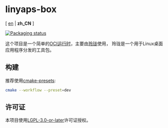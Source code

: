 # linyaps-box

\[ [en](./README.md) | **zh_CN** \]

[![Packaging status](https://repology.org/badge/vertical-allrepos/linyaps-box.svg)](https://repology.org/project/linyaps-box/versions)

这个项目是一个简单的[OCI运行时]，主要由[玲珑]使用，
玲珑是一个用于Linux桌面应用程序分发的工具包。

[OCI运行时]: https://github.com/opencontainers/runtime-spec
[玲珑]: https://github.com/OpenAtom-Linyaps/linyaps

## 构建

推荐使用[cmake-presets]:

```bash
cmake --workflow --preset=dev
```

[cmake-presets]: https://cmake.org/cmake/help/latest/manual/cmake-presets.7.html

## 许可证

本项目使用[LGPL-3.0-or-later](LICENSE)许可证授权。
